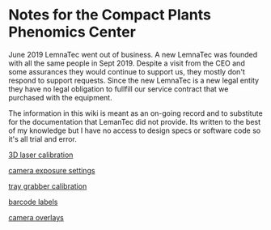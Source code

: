 # Notes for the Compact Plants Phenomics Center

June 2019 LemnaTec went out of business. A new LemnaTec was founded with all the same people in Sept 2019. Despite a visit from the CEO and some assurances they would continue to support us, they mostly don't respond to support requests. Since the new LemnaTec is a new legal entity they have no legal obligation to fullfill our service contract that we purchased with the equipment.

The information in this wiki is meant as an on-going record and to substitute for the documentation that LemanTec did not provide. Its written to the best of my knowledge but I have no access to design specs or software code so it's all trial and error.


[3D laser calibration](laser_calibration.md)

[camera exposure settings](exposure_settings.md)

[tray grabber calibration](tray_grabber_calibration.md)

[barcode labels](barcode_labels.md)

[camera overlays](camera_overlays.md)
